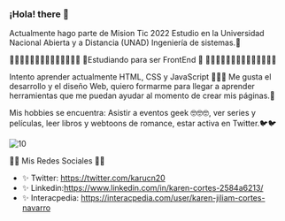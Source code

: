 ### ¡Hola! there 👋


Actualmente hago parte de  Mision Tic 2022
Estudio en la Universidad Nacional Abierta y a Distancia (UNAD) Ingeniería de sistemas.💪 

  🌟🌟🌟🌟🌟🌟🌟🌟🌟🌟🌟🌟🌟🌟
  🌟Estudiando para ser FrontEnd 🌟
  🌟🌟🌟🌟🌟🌟🌟🌟🌟🌟🌟🌟🌟🌟
  
Intento aprender actualmente HTML, CSS y JavaScript 💖💖💖
Me gusta el desarrollo y el diseño Web, quiero formarme para llegar a aprender herramientas que me puedan ayudar al momento de crear mis páginas.🙈

Mis hobbies se encuentra: Asistir a eventos geek 🤓🤓🤓, ver series y películas, leer libros y webtoons de romance, estar activa en Twitter.🐦🐦

![10](https://user-images.githubusercontent.com/55170175/114474409-87dd6800-9bcc-11eb-9ca0-538bd30ae29b.png)


💚💚 Mis Redes Sociales 💚💚
* ✨ Twitter: https://twitter.com/karucn20
* ✨ Linkedin:https://www.linkedin.com/in/karen-cortes-2584a6213/
* ✨ Interacpedia: https://interacpedia.com/user/karen-jiliam-cortes-navarro
